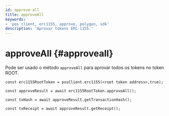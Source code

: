 ```yaml
---
id: approve-all
title: approveAll
keywords:
- 'pos client, erc1155, approve, polygon, sdk'
description: 'Aprovar tokens ERC-1155.'
---
```


# approveAll {#approveall}

Pode ser usado o método `approveAll` para aprovar todos os tokens no token ROOT.

```
const erc1155RootToken = posClient.erc1155(<root token address>,true);

const approveResult = await erc1155RootToken.approveAll();

const txHash = await approveResult.getTransactionHash();

const txReceipt = await approveResult.getReceipt();

```
